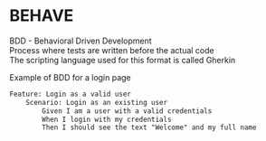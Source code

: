 # BEHAVE

BDD - Behavioral Driven Development <br>
Process where tests are written before the actual code <br>
The scripting language used for this format is called Gherkin

Example of BDD for a login page
```html
Feature: Login as a valid user
    Scenario: Login as an existing user
        Given I am a user with a valid credentials
        When I login with my credentials
        Then I should see the text "Welcome" and my full name
```

